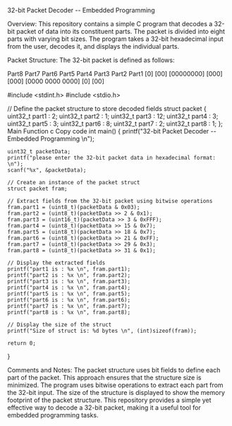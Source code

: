 32-bit Packet Decoder -- Embedded Programming

Overview:
This repository contains a simple C program that decodes a 32-bit packet of data into its constituent parts. 
The packet is divided into eight parts with varying bit sizes. The program takes a 32-bit hexadecimal input from the user, decodes it, 
and displays the individual parts.

Packet Structure:
The 32-bit packet is defined as follows:

Part8  Part7  Part6       Part5  Part4   Part3             Part2   Part1
[0]    [00]   [00000000]  [000]  [000]   [0000 0000 0000]  [0]     [00]



#include <stdint.h>
#include <stdio.h>

// Define the packet structure to store decoded fields
struct packet {
    uint32_t part1 : 2;
    uint32_t part2 : 1;
    uint32_t part3 : 12;
    uint32_t part4 : 3;
    uint32_t part5 : 3;
    uint32_t part6 : 8;
    uint32_t part7 : 2;
    uint32_t part8 : 1;
};
Main Function
c
Copy code
int main() {
    printf("32-bit Packet Decoder -- Embedded Programming \n");

    uint32_t packetData;
    printf("please enter the 32-bit packet data in hexadecimal format: \n");
    scanf("%x", &packetData);

    // Create an instance of the packet struct
    struct packet fram;

    // Extract fields from the 32-bit packet using bitwise operations
    fram.part1 = (uint8_t)(packetData & 0x03);
    fram.part2 = (uint8_t)(packetData >> 2 & 0x1);
    fram.part3 = (uint16_t)(packetData >> 3 & 0xFFF);
    fram.part4 = (uint8_t)(packetData >> 15 & 0x7);
    fram.part5 = (uint8_t)(packetData >> 18 & 0x7);
    fram.part6 = (uint8_t)(packetData >> 21 & 0xFF);
    fram.part7 = (uint8_t)(packetData >> 29 & 0x3);
    fram.part8 = (uint8_t)(packetData >> 31 & 0x1);

    // Display the extracted fields
    printf("part1 is : %x \n", fram.part1);
    printf("part2 is : %x \n", fram.part2);
    printf("part3 is : %x \n", fram.part3);
    printf("part4 is : %x \n", fram.part4);
    printf("part5 is : %x \n", fram.part5);
    printf("part6 is : %x \n", fram.part6);
    printf("part7 is : %x \n", fram.part7);
    printf("part8 is : %x \n", fram.part8);

    // Display the size of the struct
    printf("Size of struct is: %d bytes \n", (int)sizeof(fram));

    return 0;
}


Comments and Notes:
The packet structure uses bit fields to define each part of the packet. This approach ensures that the structure size is minimized.
The program uses bitwise operations to extract each part from the 32-bit input.
The size of the structure is displayed to show the memory footprint of the packet structure.
This repository provides a simple yet effective way to decode a 32-bit packet, making it a useful tool for embedded programming tasks.
